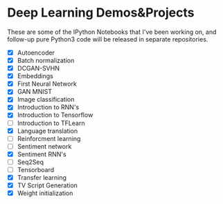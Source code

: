 #  Deep Learning Demos&Projects
These are some of the IPython Notebooks that I've been working on, and follow-up pure Python3 code will be released in separate repositories.

- [x] Autoencoder
- [x] Batch normalization
- [x] DCGAN-SVHN
- [x] Embeddings
- [x] First Neural Network
- [x] GAN MNIST
- [x] Image classification
- [x] Introduction to RNN's
- [x] Introduction to Tensorflow
- [ ] Introduction to TFLearn
- [x] Language translation
- [ ] Reinforcment learning
- [ ] Sentiment network
- [x] Sentiment RNN's
- [ ] Seq2Seq
- [ ] Tensorboard
- [x] Transfer learning
- [x] TV Script Generation
- [x] Weight initialization
